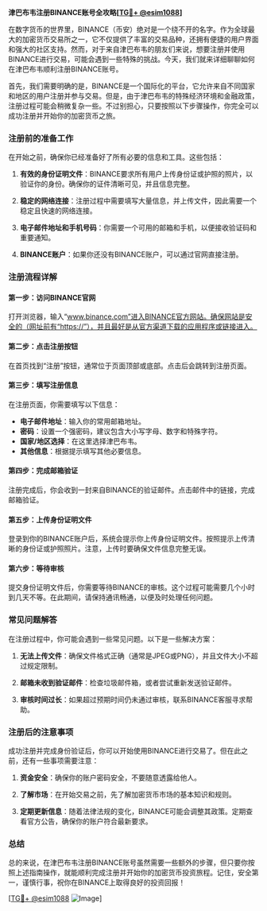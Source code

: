 **津巴布韦注册BINANCE账号全攻略[[TG💪+ @esim1088](https://t.me/s/esim1088)]**

在数字货币的世界里，BINANCE（币安）绝对是一个绕不开的名字。作为全球最大的加密货币交易所之一，它不仅提供了丰富的交易品种，还拥有便捷的用户界面和强大的社区支持。然而，对于来自津巴布韦的朋友们来说，想要注册并使用BINANCE进行交易，可能会遇到一些特殊的挑战。今天，我们就来详细聊聊如何在津巴布韦顺利注册BINANCE账号。

首先，我们需要明确的是，BINANCE是一个国际化的平台，它允许来自不同国家和地区的用户注册并参与交易。但是，由于津巴布韦的特殊经济环境和金融政策，注册过程可能会稍微复杂一些。不过别担心，只要按照以下步骤操作，你完全可以成功注册并开始你的加密货币之旅。

### 注册前的准备工作

在开始之前，确保你已经准备好了所有必要的信息和工具。这些包括：

1. **有效的身份证明文件**：BINANCE要求所有用户上传身份证或护照的照片，以验证你的身份。确保你的证件清晰可见，并且信息完整。
   
2. **稳定的网络连接**：注册过程中需要填写大量信息，并上传文件，因此需要一个稳定且快速的网络连接。

3. **电子邮件地址和手机号码**：你需要一个可用的邮箱和手机，以便接收验证码和重要通知。

4. **BINANCE账户**：如果你还没有BINANCE账户，可以通过官网直接注册。

### 注册流程详解

#### 第一步：访问BINANCE官网

打开浏览器，输入“www.binance.com”进入BINANCE官方网站。确保网站是安全的（网址前有“https://”），并且最好是从官方渠道下载的应用程序或链接进入。

#### 第二步：点击注册按钮

在首页找到“注册”按钮，通常位于页面顶部或底部。点击后会跳转到注册页面。

#### 第三步：填写注册信息

在注册页面，你需要填写以下信息：

- **电子邮件地址**：输入你的常用邮箱地址。
- **密码**：设置一个强密码，建议包含大小写字母、数字和特殊字符。
- **国家/地区选择**：在这里选择津巴布韦。
- **其他信息**：根据提示填写其他必要信息。

#### 第四步：完成邮箱验证

注册完成后，你会收到一封来自BINANCE的验证邮件。点击邮件中的链接，完成邮箱验证。

#### 第五步：上传身份证明文件

登录到你的BINANCE账户后，系统会提示你上传身份证明文件。按照提示上传清晰的身份证或护照照片。注意，上传时要确保文件信息完整无误。

#### 第六步：等待审核

提交身份证明文件后，你需要等待BINANCE的审核。这个过程可能需要几个小时到几天不等。在此期间，请保持通讯畅通，以便及时处理任何问题。

### 常见问题解答

在注册过程中，你可能会遇到一些常见问题。以下是一些解决方案：

1. **无法上传文件**：确保文件格式正确（通常是JPEG或PNG），并且文件大小不超过规定限制。

2. **邮箱未收到验证邮件**：检查垃圾邮件箱，或者尝试重新发送验证邮件。

3. **审核时间过长**：如果超过预期时间仍未通过审核，联系BINANCE客服寻求帮助。

### 注册后的注意事项

成功注册并完成身份验证后，你可以开始使用BINANCE进行交易了。但在此之前，还有一些事项需要注意：

1. **资金安全**：确保你的账户密码安全，不要随意透露给他人。

2. **了解市场**：在开始交易之前，先了解加密货币市场的基本知识和规则。

3. **定期更新信息**：随着法律法规的变化，BINANCE可能会调整其政策。定期查看官方公告，确保你的账户符合最新要求。

### 总结

总的来说，在津巴布韦注册BINANCE账号虽然需要一些额外的步骤，但只要你按照上述指南操作，就能顺利完成注册并开始你的加密货币投资旅程。记住，安全第一，谨慎行事，祝你在BINANCE上取得良好的投资回报！

[[TG💪+ @esim1088](https://t.me/s/esim1088) ![Image](https://i.postimg.cc/4NQfJmqS/Snipaste-2025-05-13-00-14-12.png)]